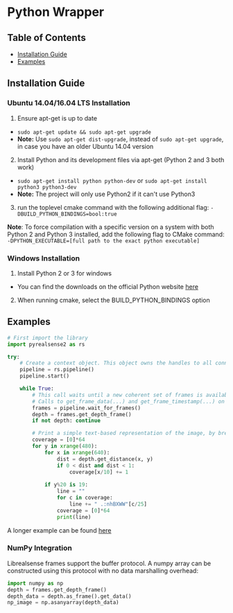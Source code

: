 # Python Wrapper

## Table of Contents
* [Installation Guide](#installation-guide)
* [Examples](#examples)

## Installation Guide

### Ubuntu 14.04/16.04 LTS Installation
1. Ensure apt-get is up to date
  * `sudo apt-get update && sudo apt-get upgrade`
  * **Note:** Use `sudo apt-get dist-upgrade`, instead of `sudo apt-get upgrade`, in case you have an older Ubuntu 14.04 version
2. Install Python and its development files via apt-get (Python 2 and 3 both work)
  * `sudo apt-get install python python-dev` or `sudo apt-get install python3 python3-dev`
  * **Note:** The project will only use Python2 if it can't use Python3
3. run the toplevel cmake command with the following additional flag: `-DBUILD_PYTHON_BINDINGS=bool:true`

**Note**: To force compilation with a specific version on a system with both Python 2 and Python 3 installed, add the following flag to CMake command:
`-DPYTHON_EXECUTABLE=[full path to the exact python executable]`

### Windows Installation
1. Install Python 2 or 3 for windows
  * You can find the downloads on the official Python website [here](https://www.python.org/downloads/windows/)
2. When running cmake, select the BUILD_PYTHON_BINDINGS option

## Examples
```python
# First import the library
import pyrealsense2 as rs

try:
    # Create a context object. This object owns the handles to all connected realsense devices
    pipeline = rs.pipeline()
    pipeline.start()

    while True:
        # This call waits until a new coherent set of frames is available on a device
        # Calls to get_frame_data(...) and get_frame_timestamp(...) on a device will return stable values until wait_for_frames(...) is called
        frames = pipeline.wait_for_frames()
        depth = frames.get_depth_frame()
        if not depth: continue

        # Print a simple text-based representation of the image, by breaking it into 10x20 pixel regions and approximating the coverage of pixels within one meter
        coverage = [0]*64
        for y in xrange(480):
            for x in xrange(640):
                dist = depth.get_distance(x, y)
                if 0 < dist and dist < 1:
                    coverage[x/10] += 1
            
            if y%20 is 19:
                line = ""
                for c in coverage:
                    line += " .:nhBXWW"[c/25]
                coverage = [0]*64
                print(line)
```
A longer example can be found [here](./python-tutorial-1-depth.py)

### NumPy Integration
Librealsense frames support the buffer protocol. A numpy array can be constructed using this protocol with no data marshalling overhead:
```python
import numpy as np
depth = frames.get_depth_frame()
depth_data = depth.as_frame().get_data()
np_image = np.asanyarray(depth_data)
```